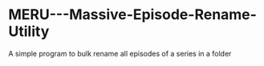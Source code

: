 # MERU---Massive-Episode-Rename-Utility
A simple program to bulk rename all episodes of a series in a folder
